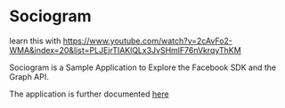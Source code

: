 # Sociogram #
learn this with https://www.youtube.com/watch?v=2cAvFo2-WMA&index=20&list=PLJEjrTIAKlQLx3JvSHmlF76nVkrqyThKM

Sociogram is a Sample Application to Explore the Facebook SDK and the Graph API.

The application is further documented [here](http://coenraets.org/blog/2013/02/sociogram-a-sample-application-exploring-the-facebook-sdk-and-the-graph-api)
